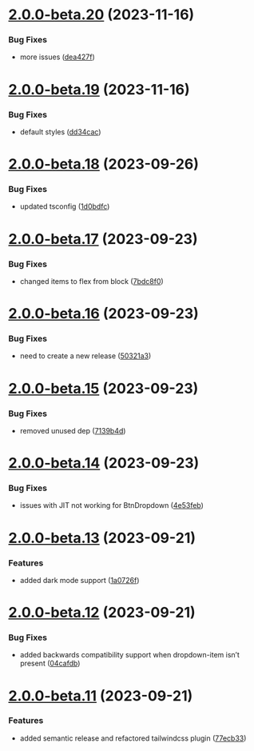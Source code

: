 # [2.0.0-beta.20](https://github.com/vue-interface/dropdown-menu/compare/v2.0.0-beta.19...v2.0.0-beta.20) (2023-11-16)


### Bug Fixes

* more issues ([dea427f](https://github.com/vue-interface/dropdown-menu/commit/dea427fbb85c8b5b6a7326104adbd7b50e68810c))

# [2.0.0-beta.19](https://github.com/vue-interface/dropdown-menu/compare/v2.0.0-beta.18...v2.0.0-beta.19) (2023-11-16)


### Bug Fixes

* default styles ([dd34cac](https://github.com/vue-interface/dropdown-menu/commit/dd34cace6bfa361afdf6ad97632cfc2bf51b0de3))

# [2.0.0-beta.18](https://github.com/vue-interface/dropdown-menu/compare/v2.0.0-beta.17...v2.0.0-beta.18) (2023-09-26)


### Bug Fixes

* updated tsconfig ([1d0bdfc](https://github.com/vue-interface/dropdown-menu/commit/1d0bdfce463643f9e2b761d14f77f5e0d60fc0f8))

# [2.0.0-beta.17](https://github.com/vue-interface/dropdown-menu/compare/v2.0.0-beta.16...v2.0.0-beta.17) (2023-09-23)


### Bug Fixes

* changed items to flex from block ([7bdc8f0](https://github.com/vue-interface/dropdown-menu/commit/7bdc8f012cda3904329bfb1ae99aa5b56db1c66e))

# [2.0.0-beta.16](https://github.com/vue-interface/dropdown-menu/compare/v2.0.0-beta.15...v2.0.0-beta.16) (2023-09-23)


### Bug Fixes

* need to create a new release ([50321a3](https://github.com/vue-interface/dropdown-menu/commit/50321a33ae3cee619432c3f90e4f6f430adf0ca5))

# [2.0.0-beta.15](https://github.com/vue-interface/dropdown-menu/compare/v2.0.0-beta.14...v2.0.0-beta.15) (2023-09-23)


### Bug Fixes

* removed unused dep ([7139b4d](https://github.com/vue-interface/dropdown-menu/commit/7139b4de41778baa2da5bcfc1837318acccb8db7))

# [2.0.0-beta.14](https://github.com/vue-interface/dropdown-menu/compare/v2.0.0-beta.13...v2.0.0-beta.14) (2023-09-23)


### Bug Fixes

* issues with JIT not working for BtnDropdown ([4e53feb](https://github.com/vue-interface/dropdown-menu/commit/4e53feb75c993c7f0eaa04b5975b5a079a8a8f62))

# [2.0.0-beta.13](https://github.com/vue-interface/dropdown-menu/compare/v2.0.0-beta.12...v2.0.0-beta.13) (2023-09-21)


### Features

* added dark mode support ([1a0726f](https://github.com/vue-interface/dropdown-menu/commit/1a0726f0b621f7599e21605d3e97967647f94308))

# [2.0.0-beta.12](https://github.com/vue-interface/dropdown-menu/compare/v2.0.0-beta.11...v2.0.0-beta.12) (2023-09-21)


### Bug Fixes

* added backwards compatibility support when dropdown-item isn’t present ([04cafdb](https://github.com/vue-interface/dropdown-menu/commit/04cafdb0676b5d097b75b9fe0d19ff45b2d03574))

# [2.0.0-beta.11](https://github.com/vue-interface/dropdown-menu/compare/v2.0.0-beta.10...v2.0.0-beta.11) (2023-09-21)


### Features

* added semantic release and refactored tailwindcss plugin ([77ecb33](https://github.com/vue-interface/dropdown-menu/commit/77ecb33f999c2ffcc4dc89a7cca49f6f37bb4235))
